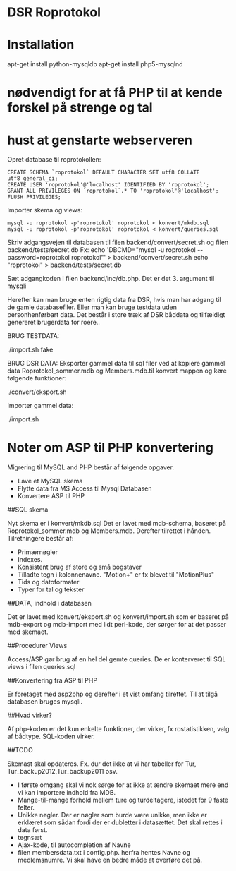 # DSR Roprotokol

# Installation

apt-get install python-mysqldb
apt-get install php5-mysqlnd
  # nødvendigt for at få PHP til at kende forskel på strenge og tal
  # hust at genstarte webserveren

Opret database til roprotokollen:

    CREATE SCHEMA `roprotokol` DEFAULT CHARACTER SET utf8 COLLATE utf8_general_ci;
    CREATE USER 'roprotokol'@'localhost' IDENTIFIED BY 'roprotokol';
    GRANT ALL PRIVILEGES ON `roprotokol`.* TO 'roprotokol'@'localhost';
    FLUSH PRIVILEGES;

Importer skema og views:

    mysql -u roprotokol -p'roprotokol' roprotokol < konvert/mkdb.sql
    mysql -u roprotokol -p'roprotokol' roprotokol < konvert/queries.sql

Skriv adgangsvejen til databasen til filen backend/convert/secret.sh og filen backend/tests/secret.db
Fx:
  echo 'DBCMD="mysql -u roprotokol --password=roprotokol roprotokol"' >  backend/convert/secret.sh
  echo "roprotokol" > backend/tests/secret.db


Sæt adgangkoden i filen backend/inc/db.php. Det er det 3. argument til mysqli

Herefter kan man bruge enten rigtig data fra DSR, hvis man har adgang til de gamle databasefiler. Eller man kan bruge testdata uden personhenførbart data. Det består i store træk af DSR båddata og tilfældigt genereret brugerdata for roere..


BRUG TESTDATA:

./import.sh fake


BRUG DSR DATA:
Eksporter gammel data til sql filer ved at kopiere gammel data Roprotokol_sommer.mdb og Members.mdb.til konvert mappen og køre følgende funktioner:

   ./convert/eksport.sh

Importer gammel data:

   ./import.sh

# Noter om ASP til PHP konvertering

Migrering til MySQL and PHP
består af følgende opgaver.

* Lave et MySQL skema
* Flytte data fra MS Access til Mysql Databasen
* Konvertere ASP til PHP

##SQL skema

Nyt skema er i konvert/mkdb.sql
Det er lavet med mdb-schema, baseret på Roprotokol_sommer.mdb og Members.mdb. Derefter tilrettet i hånden. Tilretningere består af:

* Primærnøgler 
* Indexes. 
* Konsistent brug af store og små bogstaver
* Tilladte tegn i kolonnenavne. "Motion+" er fx blevet til "MotionPlus"	     	  
* Tids og datoformater
* Typer for tal og tekster


##DATA, indhold i databasen

Det er lavet med konvert/eksport.sh og konvert/import.sh som er baseret på mdb-export og mdb-import med lidt perl-kode, der sørger for at det passer med skemaet.

##Procedurer Views

Access/ASP gør brug af en hel del gemte queries. De er konterveret til SQL views i filen queries.sql

##Konvertering fra ASP til PHP

Er foretaget med asp2php og derefter i et vist omfang tilrettet.
Til at tilgå databasen bruges mysqli.

##Hvad virker?

Af php-koden er det kun enkelte funktioner, der virker, fx rostatistikken, valg af bådtype.
SQL-koden virker.

##TODO

Skemast skal opdateres. Fx. dur det ikke at vi har tabeller for Tur, Tur_backup2012,Tur_backup2011 osv.
* I første omgang skal vi nok sørge for at ikke at ændre skemaet mere end vi kan importere indhold fra MDB.
* Mange-til-mange forhold mellem ture og turdeltagere, istedet for 9 faste felter.
* Unikke nøgler. Der er nøgler som burde være unikke, men ikke er erklæret som sådan fordi der er dubletter i datasættet. Det skal rettes i data først.
* tegnsæt
* Ajax-kode, til autocompletion af Navne
* filen membersdata.txt i config.php. herfra hentes Navne og medlemsnumre.
  Vi skal have en bedre måde at overføre det på.
